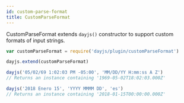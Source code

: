 ```yaml
---
id: custom-parse-format
title: CustomParseFormat
---
```

CustomParseFormat extends `dayjs()` constructor to support custom formats of input strings.

```javascript
var customParseFormat = require('dayjs/plugin/customParseFormat')

dayjs.extend(customParseFormat)

dayjs('05/02/69 1:02:03 PM -05:00', 'MM/DD/YY H:mm:ss A Z')
// Returns an instance containing '1969-05-02T18:02:03.000Z'

dayjs('2018 Enero 15', 'YYYY MMMM DD', 'es')
// Returns an instance containing '2018-01-15T00:00:00.000Z'
```
